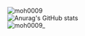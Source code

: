 
![moh0009]("https://github-profile-trophy.vercel.app/?username=moh0009&margin-w=20")
<br>
![Anurag's GitHub stats]("https://github-readme-stats.vercel.app/api?username=moh0009&show_icons=true&theme=merko")
<br>
![moh0009_]("https://github-readme-stats.vercel.app/api/top-langs/?username=moh0009")
